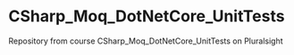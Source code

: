 # CSharp_Moq_DotNetCore_UnitTests
Repository from course CSharp_Moq_DotNetCore_UnitTests on Pluralsight
